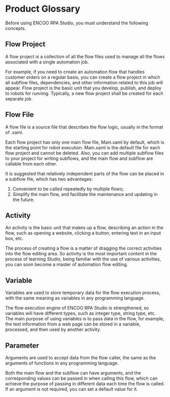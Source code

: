 # Product Glossary

Before using ENCOO RPA Studio, you must understand the following concepts.

## Flow Project

A flow project is a collection of all the flow files used to manage all the flows associated with a single automation job.

For example, if you need to create an automation flow that handles customer orders on a regular basis, you can create a flow project in which all subflow files, dependencies, and other information related to this job will appear. Flow project is the basic unit that you develop, publish, and deploy to robots for running. Typically, a new flow project shall be created for each separate job.

## Flow File

A flow file is a source file that describes the flow logic, usually in the format of .xaml.

Each flow project has only one main flow file, Main.xaml by default, which is the starting point for robot execution. Main.xaml is the default file for each flow project and cannot be deleted. Also, you can add multiple subflow files to your project for writing subflows, and the main flow and subflow are callable from each other.

It is suggested that relatively independent parts of the flow can be placed in a subflow file, which has two advantages:

1. Convenient to be called repeatedly by multiple flows;
2. Simplify the main flow, and facilitate the maintenance and updating in the future.

## Activity

An activity is the basic unit that makes up a flow, describing an action in the flow, such as opening a website, clicking a button, entering text in an input box, etc.

The process of creating a flow is a matter of dragging the correct activities into the flow editing area. So activity is the most important content in the process of learning Studio, being familiar with the use of various activities, you can soon become a master of automation flow editing.

## Variable

Variables are used to store temporary data for the flow execution process, with the same meaning as variables in any programming language.

The flow execution engine of ENCOO RPA Studio is strengthened, so variables will have different types, such as integer type, string type, etc. The main purpose of using variables is to pass data in the flow, for example, the text information from a web page can be stored in a variable, processed, and then used by another activity.

## Parameter

Arguments are used to accept data from the flow caller, the same as the arguments of functions in any programming language.

Both the main flow and the subflow can have arguments, and the corresponding values can be passed in when calling this flow, which can achieve the purpose of passing in different data each time the flow is called. If an argument is not required, you can set a default value for it.
